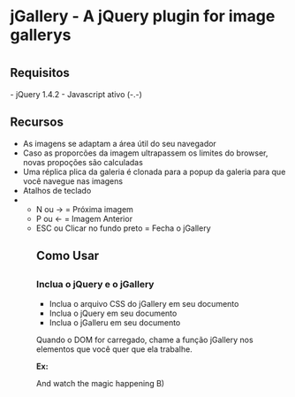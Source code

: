 <h1>jGallery - A jQuery plugin for image gallerys<h1>

<h2>Requisitos</h2>
- jQuery 1.4.2
- Javascript ativo (-.-)

<h2>Recursos</h2>
<ul>
    <li>As imagens se adaptam a área útil do seu navegador</li>
    <li>Caso as proporcões da imagem ultrapassem os limites do browser, novas propoções são calculadas</li>
    <li>Uma réplica plica da galeria é clonada para a popup da galeria para que você navegue nas imagens</li>
    <li>Atalhos de teclado</li>
	<li>
		<ul>
			<li>N ou -> = Próxima imagem</li>
			<li>P ou <- = Imagem Anterior</li>
			<li>ESC ou Clicar no fundo preto = Fecha o jGallery</li>
		<ul>
	</li>
</ul>

<h2> Como Usar <h2>

<h3>Inclua o jQuery e o jGallery</h3>

<ul>
    <li>Inclua o arquivo CSS do jGallery em seu documento</li>
    <li>Inclua o jQuery em seu documento</li>
    <li>Inclua o jGalleru em seu documento</li>
</ul>

Quando o DOM for carregado, chame a função jGallery nos elementos que você quer que ela trabalhe.

<strong>Ex:</strong>
<script type="text/javascript">
	$(document).ready(function() {
		$('.jGallery').jGallery ( { jgBackgroundOpacity: 0.9 } );
	});
</script>

And watch the magic happening B)

